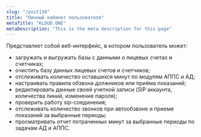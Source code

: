 ```yaml
---
slug: "/post134"
title: "Личный кабинет пользователя"
metaTitle: "KLOUD.ONE"
metaDescription: "This is the meta description for this page"
---
```


Представляет собой веб-интерфейс, в котором пользователь может:  
- загружать и выгружать базы с данными о лицевых счетах и счетчиках;  
- очистить базу данных лицевых счетов и счетчиков;  
- отслеживать количество оставшихся минут по модулям АППС и АД;  
- настраивать правила обзвона должников или приёма показаний;   
- редактировать данные своей учетной записи (SIP аккаунта, количества линий, изменение пароля);  
- проверить работу sip-соединения;  
- отслеживать  количество звонков при автообзвоне и приеме показаний за выбранные периоды;  
- просматривать отчет потраченных минут за выбранные периоды по задачам АД и АППС.  